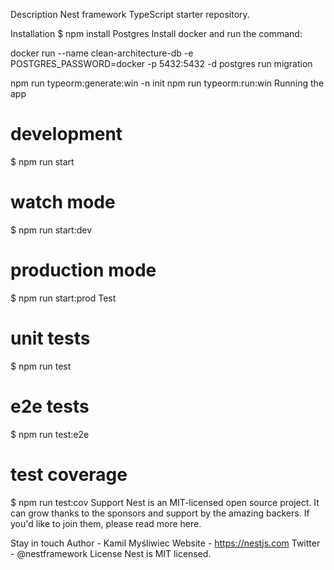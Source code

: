 Description
Nest framework TypeScript starter repository.

Installation
$ npm install
Postgres
Install docker and run the command:

docker run --name clean-architecture-db -e POSTGRES_PASSWORD=docker -p 5432:5432 -d postgres
run migration

npm run typeorm:generate:win -n init
npm run typeorm:run:win
Running the app
# development
$ npm run start

# watch mode
$ npm run start:dev

# production mode
$ npm run start:prod
Test
# unit tests
$ npm run test

# e2e tests
$ npm run test:e2e

# test coverage
$ npm run test:cov
Support
Nest is an MIT-licensed open source project. It can grow thanks to the sponsors and support by the amazing backers. If you'd like to join them, please read more here.

Stay in touch
Author - Kamil Myśliwiec
Website - https://nestjs.com
Twitter - @nestframework
License
Nest is MIT licensed.
